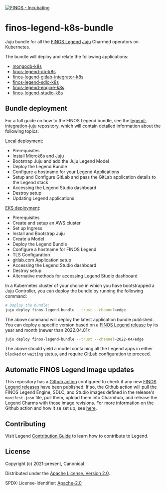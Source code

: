 [![FINOS - Incubating](https://cdn.jsdelivr.net/gh/finos/contrib-toolbox@master/images/badge-incubating.svg)](https://finosfoundation.atlassian.net/wiki/display/FINOS/Incubating)

# finos-legend-k8s-bundle
Juju bundle for all the [FINOS Legend](https://legend.finos.org)
[Juju](https://juju.is) Charmed operators on Kubernetes.

The bundle will deploy and relate the following applications:
* [mongodb-k8s](https://github.com/canonical/mongodb-operator)
* [finos-legend-db-k8s](https://github.com/canonical/finos-legend-db-operator)
* [finos-legend-gitlab-integrator-k8s](https://github.com/canonical/finos-legend-gitlab-integrator)
* [finos-legend-sdlc-k8s](https://github.com/canonical/finos-legend-sdlc-server-operator)
* [finos-legend-engine-k8s](https://github.com/canonical/finos-legend-engine-server-operator)
* [finos-legend-studio-k8s](https://github.com/canonical/finos-legend-studio-operator/pull/1)

## Bundle deployment

For a full guide on how to the FINOS Legend bundle, see the
[legend-integration-juju](https://github.com/finos/legend-integration-juju) repository,
which will contain detailed information about the following topics:

[Local deployment](https://github.com/finos/legend-integration-juju/blob/main/docs/deploy/local.md):

- Prerequisites
- Install Microk8s and Juju
- Bootstrap Juju and add the Juju Legend Model
- Deploy the Legend Bundle
- Configure a hostname for your Legend Applications
- Setup and Configure GitLab and pass the GitLab application details to the Legend stack
- Accessing the Legend Studio dashboard
- Destroy setup
- Updating Legend applications

[EKS deployment](https://github.com/finos/legend-integration-juju/blob/main/docs/deploy/aws-eks.md):

- Prerequisites
- Create and setup an AWS cluster
- Set up Ingress
- Install and Bootstrap Juju
- Create a Model
- Deploy the Legend Bundle
- Configure a hostname for FINOS Legend
- TLS Configuration
- gitlab.com Application setup
- Accessing the Legend Studio dashboard
- Destroy setup
- Alternative methods for accessing Legend Studio dashboard

In a Kubernetes cluster of your choice in which you have bootstrapped a Juju Controller,
you can deploy the bundle by running the following command:
```bash
# Deploy the bundle:
juju deploy finos-legend-bundle --trust --channel=edge
```

The above command will deploy the latest application bundle published.
You can deploy a specific version based on a [FINOS Legend release](https://github.com/finos/legend)
by its year and month (newer than 2022.04.01):

```bash
juju deploy finos-legend-bundle --trust --channel=2022-04/edge
```

The above should yield a model containing all the Legend apps in either
`blocked` or `waiting` status, and require GitLab configuration to proceed.

## Automatic FINOS Legend image updates

This repository has a [Github action](.github/workflows/publish_images.yaml) configured to check if any new [FINOS Legend releases](https://github.com/finos/legend) have been published. If so, the Github action will pull the FINOS Legend Engine, SDLC, and Studio images defined in the release's ``manifest.josn`` file, pull them, upload them into Charmhub, and release the Legend Charms with those image revisions. For more information on the Github action and how it se set up, see [here](docs/CharmhubPublishing.md).

## Contributing

Visit Legend [Contribution Guide](https://github.com/finos/legend/blob/master/CONTRIBUTING.md) to learn how to contribute to Legend.

## License

Copyright (c) 2021-present, Canonical

Distributed under the [Apache License, Version 2.0](http://www.apache.org/licenses/LICENSE-2.0).

SPDX-License-Identifier: [Apache-2.0](https://spdx.org/licenses/Apache-2.0)
